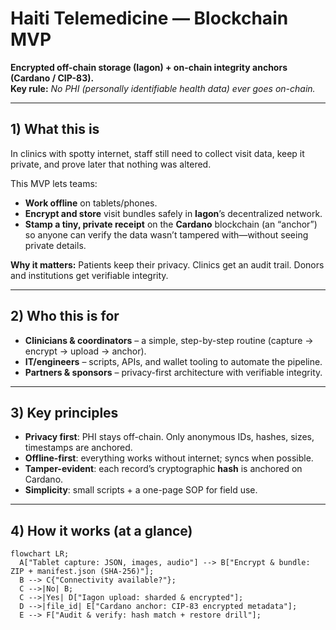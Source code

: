 # Haiti Telemedicine — Blockchain MVP
**Encrypted off-chain storage (Iagon) + on-chain integrity anchors (Cardano / CIP-83).**  
**Key rule:** *No PHI (personally identifiable health data) ever goes on-chain.*

---

## 1) What this is 

In clinics with spotty internet, staff still need to collect visit data, keep it private, and prove later that nothing was altered.

This MVP lets teams:
- **Work offline** on tablets/phones.
- **Encrypt and store** visit bundles safely in **Iagon**’s decentralized network.
- **Stamp a tiny, private receipt** on the **Cardano** blockchain (an “anchor”) so anyone can verify the data wasn’t tampered with—without seeing private details.

**Why it matters:** Patients keep their privacy. Clinics get an audit trail. Donors and institutions get verifiable integrity.

---

## 2) Who this is for

- **Clinicians & coordinators** – a simple, step-by-step routine (capture → encrypt → upload → anchor).
- **IT/engineers** – scripts, APIs, and wallet tooling to automate the pipeline.
- **Partners & sponsors** – privacy-first architecture with verifiable integrity.

---

## 3) Key principles

- **Privacy first**: PHI stays off-chain. Only anonymous IDs, hashes, sizes, timestamps are anchored.
- **Offline-first**: everything works without internet; syncs when possible.
- **Tamper-evident**: each record’s cryptographic **hash** is anchored on Cardano.
- **Simplicity**: small scripts + a one-page SOP for field use.

---

## 4) How it works (at a glance)

```mermaid
flowchart LR;
  A["Tablet capture: JSON, images, audio"] --> B["Encrypt & bundle: ZIP + manifest.json (SHA-256)"];
  B --> C{"Connectivity available?"};
  C -->|No| B;
  C -->|Yes| D["Iagon upload: sharded & encrypted"];
  D -->|file_id| E["Cardano anchor: CIP-83 encrypted metadata"];
  E --> F["Audit & verify: hash match + restore drill"];
